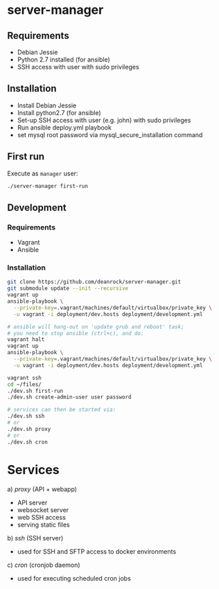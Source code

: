 # server-manager

## Requirements

* Debian Jessie
* Python 2.7 installed (for ansible)
* SSH access with user with sudo privileges

## Installation

* Install Debian Jessie
* Install python2.7 (for ansible)
* Set-up SSH access with user (e.g. john) with sudo privileges
* Run ansible deploy.yml playbook
* set mysql root password via mysql_secure_installation command

## First run

Execute as `manager` user:
```bash
./server-manager first-run
```

## Development

### Requirements

* Vagrant
* Ansible

### Installation

```bash
git clone https://github.com/deanrock/server-manager.git
git submodule update --init --recursive
vagrant up
ansible-playbook \
  --private-key=.vagrant/machines/default/virtualbox/private_key \
  -u vagrant -i deployment/dev.hosts deployment/development.yml

# ansible will hang-out on 'update grub and reboot' task;
# you need to stop ansible (ctrl+c), and do:
vagrant halt
vagrant up
ansible-playbook \
  --private-key=.vagrant/machines/default/virtualbox/private_key \
  -u vagrant -i deployment/dev.hosts deployment/development.yml

vagrant ssh
cd ~/files/
./dev.sh first-run
./dev.sh create-admin-user user password

# services can then be started via:
./dev.sh ssh
# or
./dev.sh proxy
# or
./dev.sh cron
```

Services
========

a) *proxy* (API + webapp)
- API server
- websocket server
- web SSH access
- serving static files

b) *ssh* (SSH server)
- used for SSH and SFTP access to docker environments

c) *cron* (cronjob daemon)
- used for executing scheduled cron jobs
